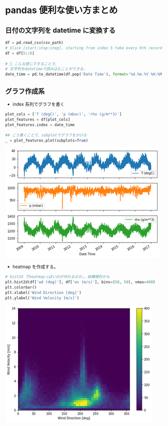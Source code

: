 # pandas 便利な使い方まとめ

## 日付の文字列を datetime に変換する

```python
df = pd.read_csv(csv_path)
# Slice [start:stop:step], starting from index 5 take every 6th record.
df = df[5::6]

# 🌟 こんな感じですることで、
# 文字列をdatetimeで読み込むことができる。
date_time = pd.to_datetime(df.pop('Date Time'), format='%d.%m.%Y %H:%M:%S')
```

## グラフ作成系

- index 系列でグラフを書く

```python
plot_cols = ['T (degC)', 'p (mbar)', 'rho (g/m**3)']
plot_features = df[plot_cols]
plot_features.index = date_time

## こう書くことで、subplotでグラフをかける
_ = plot_features.plot(subplots=True)
```

![subpolot](pandas_subplot.png)

- heatmap を作成する。

```python
# hist2d でheatmapっぽいのが作れるのか。。結構便利かも
plt.hist2d(df['wd (deg)'], df['wv (m/s)'], bins=(50, 50), vmax=400)
plt.colorbar()
plt.xlabel('Wind Direction [deg]')
plt.ylabel('Wind Velocity [m/s]')
```

![heatmap](wind_heatmap.png)

